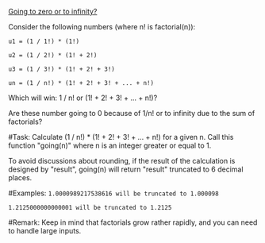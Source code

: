 [Going to zero or to infinity?](https://www.codewars.com/kata/55a29405bc7d2efaff00007c)

Consider the following numbers (where n! is factorial(n)):

`u1 = (1 / 1!) * (1!)`

`u2 = (1 / 2!) * (1! + 2!)`

`u3 = (1 / 3!) * (1! + 2! + 3!)`

`un = (1 / n!) * (1! + 2! + 3! + ... + n!)`

Which will win: 1 / n! or (1! + 2! + 3! + ... + n!)?

Are these number going to 0 because of 1/n! or to infinity due to the sum of factorials?

\#Task: Calculate (1 / n!) * (1! + 2! + 3! + ... + n!) for a given n. Call this function "going(n)" where n is an integer greater or equal to 1.

To avoid discussions about rounding, if the result of the calculation is designed by "result", going(n) will return "result" truncated to 6 decimal places.

\#Examples: `1.0000989217538616 will be truncated to 1.000098`

`1.2125000000000001 will be truncated to 1.2125`

\#Remark: Keep in mind that factorials grow rather rapidly, and you can need to handle large inputs.